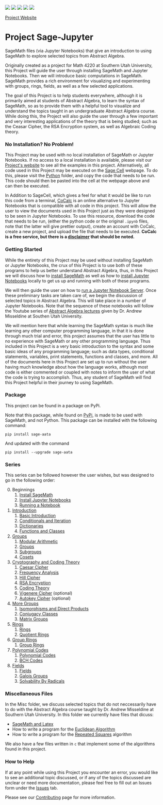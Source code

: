<a href="https://opensource.org/licenses/MIT"><img src="https://img.shields.io/github/license/bradencarlson/sage-jupyter" ></a>
<img src="https://img.shields.io/github/issues-raw/bradencarlson/sage-jupyter"></a>
<img src="https://img.shields.io/github/issues-closed-raw/bradencarlson/sage-jupyter"></a>
<img src="https://img.shields.io/github/last-commit/bradencarlson/sage-jupyter"></a>
<img src="https://img.shields.io/github/repo-size/bradencarlson/sage-jupyter"></a>

[Project Website](https://bradencarlson.github.io/sage-jupyter)


# Project Sage-Jupyter
SageMath files (via Jupyter Notebooks) that give an introduction to using SageMath to explore 
selected topics from Abstract Algebra.

Originally created as a project for Math 4220 at Southern Utah University, this Project will 
guide the user through installing SageMath and Jupyter Notebooks.  Then 
we will introduce basic computations in SageMath. SageMath provides a rich environment for visualizing 
and experimenting with groups, rings, fields, as well as a few selected applications.

The goal of this Project is to help students everywhere, although it is primarily aimed at students 
of Abstract Algebra, to learn the syntax of SageMath, so as 
to provide them with a helpful tool to visualize and understand the topics taught in an undergraduate
Abstract Algebra course.  While doing this, the Project 
will also guide the user through a few important and very interesting applications of the theory that
is being studied; such as the Ceasar Cipher, the RSA 
Encryption system, as well as Algebraic Coding theory.   

### No Installation? No Problem!

This Project may be used with no local installation of SageMath or Jupyter Notebooks.  If no access 
to a local installation is available, 
please visit our [Project's website](https://bradencarlson.github.io/sage-jupyter) to see all the examples
in this project.  Alternatively, all code used in this
Project may be executed on the [Sage Cell](https://sagecell.sagemath.org/) webpage.  To do this, please
visit the [Python](Python) folder, 
and copy the code that needs to be run. This code should then be pasted into the cell at the webpage
above and can then be executed.  

In Addition to SageCell, which gives a feel for what it would be like to run this code from a terminal, [CoCalc](https://cocalc.com/) is an 
online alternative to Jupyter Notebooks that is compatible with all code in this project.  This will allow the user to view the 
documents used in this Project just as they were designed to be seen in Jupyter Notebooks.  To use this resource,
download the code 
that needs to be run, (either the python code or the original `.ipynb` files, note that the latter will give prettier
output), create an account with CoCalc, 
create a new project, and upload the file that needs to be executed.  **CoCalc is a free service, but there is a
[disclaimer](https://doc.cocalc.com/trial.html) that should be noted.**



### Getting Started

While the entirety of this Project may be used without installing SageMath or Jupyter Notebooks, the crux of this
Project is to use both of these programs to 
help us better understand Abstract Algebra, thus, in this Project we will discuss how to 
[install SageMath](Installation/sage-installation.md) as well as how to
[install Jupyter Notebooks](Installation/jupyter-installation.md) locally to get us up and running 
with both of these programs.

We will then guide the user on how to [run a Jupyter Notebook Server](Running/running-jupyter.md).  Once these 
preliminary tasks are taken care of, we begin the 
discussion of selected topics in Abstract Algebra.  This will take place in a number of Jupyter Notebooks.  Note that
the sequence of these notebooks will follow 
the Youtube series of [Abstract Algebra lectures](https://www.youtube.com/@AndrewMisseldine/playlists?view=50&sort=dd&shelf_id=8) 
given by Dr. Andrew Misseldine at 
Southen Utah University.  

We will mention here that while learning the SageMath syntax is much like learning any other computer programming language,
in that it is done through much
trial and error, this project assumes that the user has little to no experience with SageMath or any other programming 
language.  Thus included in this Project 
is a very basic introduction to the syntax and some basic ideas of any programming language; such as data types, conditional
statements, variables, print 
statements, functions and classes, and more. All of the documents here in this Project are set up to run without the user 
having much knowledge about how the
language works, although most code is either commented or coupled with notes to inform the user of what the code is trying 
to accomplish.  Thus, any student of 
SageMath will find this Project helpful in their journey to using SageMath. 

### Package

This project can be found in a package on PyPi. 

Note that this package, while found on [PyPi](https://pypi.org/project/sage-aata/), is made to be 
used with SageMath, and not Python.  This package can be installed with the following command:

```
pip install sage-aata
```

And updated with the command 

```
pip install --upgrade sage-aata
```



### Series

This series can be followed however the user wishes, but was designed to go in the following order:

0. Beginnings
    1. [Install SageMath](Installation/sage-installation.md)
    2. [Install Jupyter Notebooks](Installation/jupyter-installation.md)
    3. [Running a Notebook](Running/running-jupyter.md)
1. [Introduction](Introduction)
    1. [Basic Introduction](Introduction/basic-introduction.ipynb)
    2. [Conditionals and Iteration](Introduction/iteration-conditionals.ipynb)
    3. [Dictionaries](Introduction/Dictionaries.ipynb)
    4. [Functions and Classes](Introduction/functions-classes.ipynb)
2. [Groups](Groups)
    1. [Modular Arithmetic](Groups/modular-arithmetic.ipynb)
    2. [Groups](Groups/Groups.ipynb)
    3. [Subgroups](Groups/Subgroups.ipynb)
    4. [Cosets](Groups/Cosets.ipynb)
3. [Cryptography and Coding Theory](Cryptography)
    1. [Caesar Cipher](Cryptography/CaesarCipher.ipynb)
    2. [Frequency Analysis](Cryptography/FrequencyAnalysis.ipynb)
    3. [Hill Cipher](Cryptography/Hill-cipher.ipynb)
    4. [RSA Encryption](Cryptography/RSA-encryption.ipynb)
    5. [Coding Theory](Cryptography/AlgebraicCoding.ipynb)
    6. [Vigenere Cipher](Cryptography/VigenereCipher.ipynb) (optional)
    7. [Autokey Cipher](Cryptography/AutoKeyCipher.ipynb) (optional)
4. [More Groups](Groups)
    1. [Isomorphisms and Direct Products](Groups/Isomorphisms-Direct-Products.ipynb)
    2. [Conjugacy Classes](Groups/Conjugacy-classes.ipynb)
    3. [Matrix Groups](Groups/matrix-groups.ipynb)
5. [Rings](Rings)
    1. [Rings](Rings/Rings.ipynb)
    2. [Quotient Rings](Rings/QuotientRings.ipynb)
6. [Group Rings](Group-Rings)
    1. [Group Rings](Group-Rings/GroupRings.ipynb)
7. [Polynomial Codes](Polynomial-Codes)
    1. [Polynomial Codes](Polynomial-Codes/PolynomialCodes.ipynb)
    2. [BCH Codes](Polynomial-Codes/BCH.ipynb)
8. [Fields](Fields)
    1. [Fields](Fields/Fields.ipynb)
    2. [Galois Groups](Fields/GaloisGroups.ipynb)
    3. [Solvability By Radicals](Groups/Solvable.ipynb)

### Miscellaneous Files

In the Misc folder, we discuss selected topics that do not neccessarily have to do with the Abstract Algebra course 
taught by Dr. Andrew Misseldine 
at Southern Utah University.  In this folder we currently have files that dicuss:

- [SageMath and Latex](Misc/sage-latex.ipynb)
- How to write a program for the [Euclidean Algorithm](Misc/Euclid.ipynb)
- How to write a program for the [Repeated Squares](Misc/repeated-squares.ipynb) algorithm

We also have a few files written in `c` that implement some of the algorithms found in this project.

### How to Help

If at any point while using this Project you encounter an error, you would like to see an additional topic discussed,
or if any of the topics discussed are 
unclear or need more documentation, please feel free to fill out an Issues form under the
[Issues](https://github.com/bradencarlson/sage-jupyter/issues) tab.

Please see our [Contributing](.github/CONTRIBUTING.md) page for more information.
